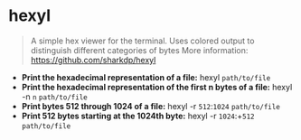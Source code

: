 # hexyl
> A simple hex viewer for the terminal. Uses colored output to distinguish different categories of bytes
> More information: <https://github.com/sharkdp/hexyl>
- **Print the hexadecimal representation of a file:**
hexyl `path/to/file`
- **Print the hexadecimal representation of the first n bytes of a file:**
hexyl -n `n` `path/to/file`
- **Print bytes 512 through 1024 of a file:**
hexyl -r `512`:`1024` `path/to/file`
- **Print 512 bytes starting at the 1024th byte:**
hexyl -r `1024`:+`512` `path/to/file`
